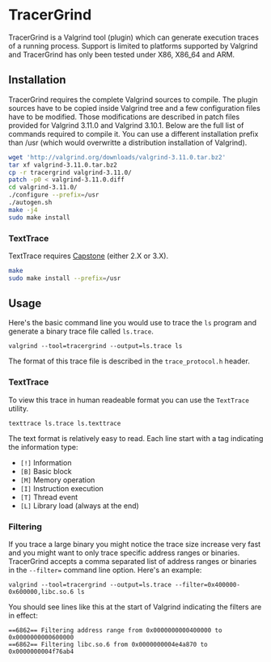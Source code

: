 TracerGrind
===========

TracerGrind is a Valgrind tool (plugin) which can generate execution traces of a running process. 
Support is limited to platforms supported by Valgrind and TracerGrind has only been tested under 
X86, X86_64 and ARM.

Installation
------------

TracerGrind requires the complete Valgrind sources to compile. The plugin sources have to be copied 
inside Valgrind tree and a few configuration files have to be modified. Those modifications are 
described in patch files provided for Valgrind 3.11.0 and Valgrind 3.10.1. Below are the full 
list of commands required to compile it. You can use a different installation prefix than /usr 
(which would overwritte a distribution installation of Valgrind).

```bash
wget 'http://valgrind.org/downloads/valgrind-3.11.0.tar.bz2'
tar xf valgrind-3.11.0.tar.bz2
cp -r tracergrind valgrind-3.11.0/
patch -p0 < valgrind-3.11.0.diff
cd valgrind-3.11.0/
./configure --prefix=/usr
./autogen.sh
make -j4
sudo make install
```

### TextTrace

TextTrace requires [Capstone](http://www.capstone-engine.org/) (either 2.X or 3.X).

```bash
make
sudo make install --prefix=/usr
```

Usage
-----

Here's the basic command line you would use to trace the `ls` program and generate a binary trace 
file called `ls.trace`.

`valgrind --tool=tracergrind --output=ls.trace ls`

The format of this trace file is described in the `trace_protocol.h` header.

### TextTrace

To view this trace in human readeable format you can use the `TextTrace` utility.

`texttrace ls.trace ls.texttrace`

The text format is relatively easy to read. Each line start with a tag indicating the information 
type:

* `[!]` Information
* `[B]` Basic block
* `[M]` Memory operation
* `[I]` Instruction execution
* `[T]` Thread event
* `[L]` Library load (always at the end)

### Filtering

If you trace a large binary you might notice the trace size increase very fast and you might want 
to only trace specific address ranges or binaries. TracerGrind accepts a comma separated list of 
address ranges or binaries in the `--filter=` command line option. Here's an example:

`valgrind --tool=tracergrind --output=ls.trace --filter=0x400000-0x600000,libc.so.6 ls`

You should see lines like this at the start of Valgrind indicating the filters are in effect:

```
==6862== Filtering address range from 0x0000000000400000 to 0x0000000000600000
==6862== Filtering libc.so.6 from 0x0000000004e4a870 to 0x0000000004f76ab4
```
